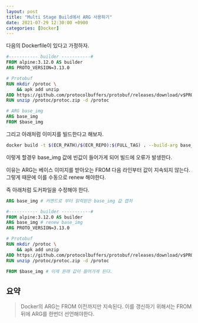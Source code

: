 ```yaml
---
layout: post
title: "Multi Stage Build에서 ARG 사용하기"
date: 2021-07-29 12:30:00 +0900
categories: [Docker]
---
```


다음의 Dockerfile이 있다고 가정하자. 

``` dockerfile
#----------- builder -----------#
FROM alpine:3.12.0 AS builder
ARG PROTO_VERSION=3.13.0

# Protobuf
RUN mkdir /protoc \
    && apk add unzip
ADD https://github.com/protocolbuffers/protobuf/releases/download/v$PROTO_VERSION/protoc-$PROTO_VERSION-linux-x86_64.zip /protoc/protoc.zip
RUN unzip /protoc/protoc.zip -d /protoc

# ARG base_img
ARG base_img
FROM $base_img
```

그리고 아래처럼 이미지를 빌드한다고 해보자.

``` sh
docker build -t $(ECR_PATH)/$(ECR_REPO):$(FULL_TAG) . --build-arg base_img=$(SPARK_BASE_IMG)
```

이렇게 할경우 base_img 값에 빈값이 들어가게 되어 빌드에 오류가 발생한다. 

이유는 ARG는 베이스 이미지를 받아오는 FROM 다음 라인부터 값이 지속되지 않는다. 그렇게 때문에 이를 수동으로 renew 해야한다.

즉 아래처럼 도커파일을 수정해야 한다.

``` dockerfile
ARG base_img # 커멘드로 부터 읽력받은 base_img 값 캡처

#----------- builder -----------#
FROM alpine:3.12.0 AS builder
ARG base_img # renew base_img 
ARG PROTO_VERSION=3.13.0

# Protobuf
RUN mkdir /protoc \
    && apk add unzip
ADD https://github.com/protocolbuffers/protobuf/releases/download/v$PROTO_VERSION/protoc-$PROTO_VERSION-linux-x86_64.zip /protoc/protoc.zip
RUN unzip /protoc/protoc.zip -d /protoc

FROM $base_img # 이제 원래 값이 들어가게 된다.
```

## 요약

> Docker의 ARG는 FROM 이전까지만 지속된다. 이를 갱신하기 위해서는 FROM 뒤에 ARG를 한번더 선언해야한다.